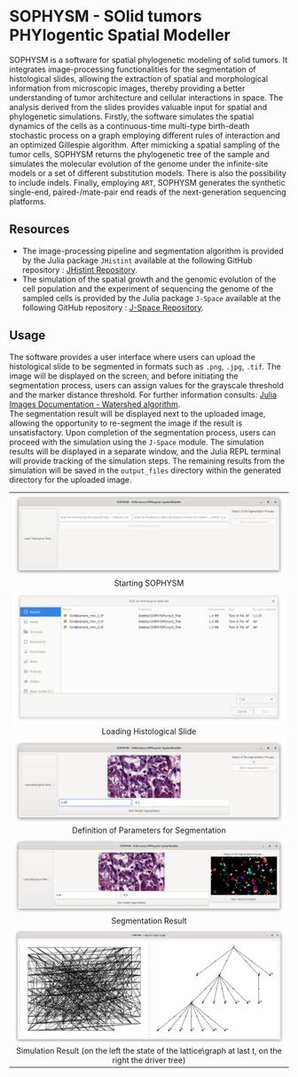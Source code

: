 # SOPHYSM - SOlid tumors PHYlogentic Spatial Modeller
SOPHYSM is a software for spatial phylogenetic modeling of solid tumors. It integrates image-processing functionalities for the segmentation of histological slides, allowing the extraction of spatial and morphological information from microscopic images, thereby providing a better understanding of tumor architecture and cellular interactions in space. The analysis derived from the slides provides valuable input for spatial and phylogenetic simulations. Firstly, the software simulates the spatial dynamics of the cells as a continuous-time multi-type birth-death stochastic process on a graph employing different rules of interaction and an optimized Gillespie algorithm. After mimicking a spatial sampling of the tumor cells, SOPHYSM returns the phylogenetic tree of the sample and simulates the molecular evolution of the genome under the infinite-site models or a set of different substitution models. There is also the possibility to include indels. Finally, employing `ART`, SOPHYSM generates the synthetic single-end, paired-/mate-pair end reads of the next-generation sequencing platforms.  

## Resources
- The image-processing pipeline and segmentation algorithm is provided by the Julia package `JHistint` available at the following GitHub repository : [JHistint Repository](https://github.com/niccolo99mandelli/JHistint.jl.git).  
- The simulation of the spatial growth and the genomic evolution of the cell population and the experiment of sequencing the genome of the sampled cells is provided by the Julia package `J-Space` available at the following GitHub repository : [J-Space Repository](https://github.com/niccolo99mandelli/J-Space.jl.git).  

## Usage
The software provides a user interface where users can upload the histological slide to be segmented in formats such as `.png`, `.jpg`, `.tif`. The image will be displayed on the screen, and before initiating the segmentation process, users can assign values for the grayscale threshold and the marker distance threshold. For further information consults: [Julia Images Documentation - Watershed algorithm](https://juliaimages.org/v0.21/imagesegmentation/).  
The segmentation result will be displayed next to the uploaded image, allowing the opportunity to re-segment the image if the result is unsatisfactory. Upon completion of the segmentation process, users can proceed with the simulation using the `J-Space` module. The simulation results will be displayed in a separate window, and the Julia REPL terminal will provide tracking of the simulation steps. The remaining results from the simulation will be saved in the `output_files` directory within the generated directory for the uploaded image.

<table align="center">
    <tr>
      <td align="center">
        <img src="docs/start.PNG" alt="Starting SOPHYSM">
        <br>
        Starting SOPHYSM
      </td>
    </tr>
    <tr>
      <td align="center">
        <img src="docs/load.PNG" alt="Loading Histological Slide">
        <br>
        Loading Histological Slide
      </td>
    </tr>
    <tr>
      <td align="center">
        <img src="docs/segmentation.PNG" alt="Definition of Parameters for Segmentation">
        <br>
        Definition of Parameters for Segmentation
      </td>
    </tr>
    <tr>
      <td align="center">
        <img src="docs/seg_result.PNG" alt="Segmentation Result">
        <br>
         Segmentation Result
      </td>
    </tr>
    <tr>
      <td align="center">
        <img src="docs/sim_result.PNG" alt="Simulation Result">
        <br>
        Simulation Result (on the left the state of the lattice\graph at last t, on the right the driver tree)
      </td>
    </tr>
 </table>






